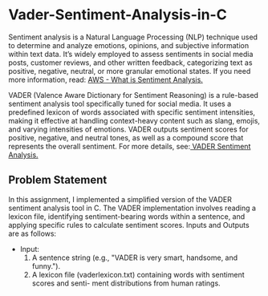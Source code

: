 # Vader-Sentiment-Analysis-in-C
Sentiment analysis is a Natural Language Processing (NLP) technique used to determine and
analyze emotions, opinions, and subjective information within text data. It’s widely employed to
assess sentiments in social media posts, customer reviews, and other written feedback, categorizing
text as positive, negative, neutral, or more granular emotional states. If you need more information,
read: [AWS - What is Sentiment Analysis.](https://aws.amazon.com/what-is/sentiment-analysis/)

VADER (Valence Aware Dictionary for Sentiment Reasoning) is a rule-based sentiment analysis
tool specifically tuned for social media. It uses a predefined lexicon of words associated with specific
sentiment intensities, making it effective at handling context-heavy content such as slang, emojis,
and varying intensities of emotions. VADER outputs sentiment scores for positive, negative, and
neutral tones, as well as a compound score that represents the overall sentiment. For more details,
see:[ VADER Sentiment Analysis.](https://blog.quantinsti.com/vader-sentiment/#:~:text=that%20hot.%E2%80%9D.-,Compound%20VADER%20scores%20for%20analyzing%20sentiment,1%20(most%20extreme%20positive))

## Problem Statement
In this assignment, I implemented a simplified version of the VADER sentiment analysis tool in C. The VADER implementation involves reading a lexicon file, identifying sentiment-bearing words within a sentence, and applying specific rules to calculate sentiment scores. Inputs
and Outputs are as follows:
- Input:
  1. A sentence string (e.g., "VADER is very smart, handsome, and funny.").
  2. A lexicon file (vaderlexicon.txt) containing words with sentiment scores and senti-
ment distributions from human ratings.
